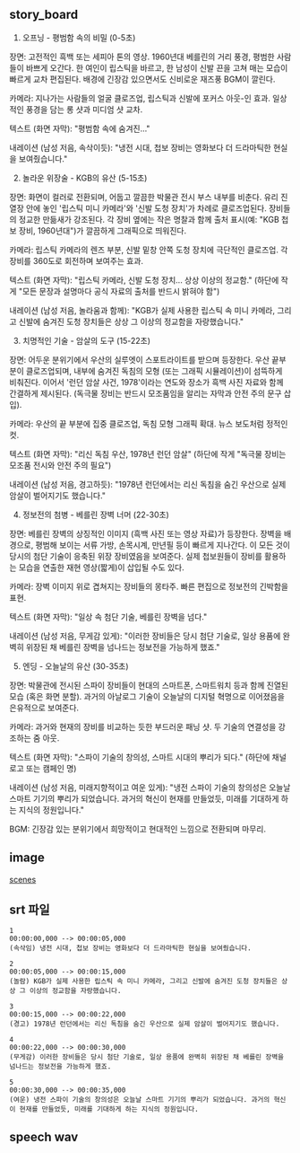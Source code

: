 ## story_board
1. 오프닝 - 평범함 속의 비밀 (0-5초)

장면: 고전적인 흑백 또는 세피아 톤의 영상. 1960년대 베를린의 거리 풍경, 평범한 사람들이 바쁘게 오간다. 한 여인이 립스틱을 바르고, 한 남성이 신발 끈을 고쳐 매는 모습이 빠르게 교차 편집된다. 배경에 긴장감 있으면서도 신비로운 재즈풍 BGM이 깔린다.

카메라: 지나가는 사람들의 얼굴 클로즈업, 립스틱과 신발에 포커스 아웃-인 효과. 일상적인 풍경을 담는 롱 샷과 미디엄 샷 교차.

텍스트 (화면 자막): "평범함 속에 숨겨진…"

내레이션 (남성 저음, 속삭이듯): "냉전 시대, 첩보 장비는 영화보다 더 드라마틱한 현실을 보여줬습니다."

2. 놀라운 위장술 - KGB의 유산 (5-15초)

장면: 화면이 컬러로 전환되며, 어둡고 깔끔한 박물관 전시 부스 내부를 비춘다. 유리 진열장 안에 놓인 '립스틱 미니 카메라'와 '신발 도청 장치'가 차례로 클로즈업된다. 장비들의 정교한 만듦새가 강조된다. 각 장비 옆에는 작은 명찰과 함께 출처 표시(예: "KGB 첩보 장비, 1960년대")가 깔끔하게 그래픽으로 띄워진다.

카메라: 립스틱 카메라의 렌즈 부분, 신발 밑창 안쪽 도청 장치에 극단적인 클로즈업. 각 장비를 360도로 회전하며 보여주는 효과.

텍스트 (화면 자막): "립스틱 카메라, 신발 도청 장치... 상상 이상의 정교함." (하단에 작게 "모든 문장과 설명마다 공식 자료의 출처를 반드시 밝혀야 함")

내레이션 (남성 저음, 놀라움과 함께): "KGB가 실제 사용한 립스틱 속 미니 카메라, 그리고 신발에 숨겨진 도청 장치들은 상상 그 이상의 정교함을 자랑했습니다."

3. 치명적인 기술 - 암살의 도구 (15-22초)

장면: 어두운 분위기에서 우산의 실루엣이 스포트라이트를 받으며 등장한다. 우산 끝부분이 클로즈업되며, 내부에 숨겨진 독침의 모형 (또는 그래픽 시뮬레이션)이 섬뜩하게 비춰진다. 이어서 '런던 암살 사건, 1978'이라는 연도와 장소가 흑백 사진 자료와 함께 간결하게 제시된다. (독극물 장비는 반드시 모조품임을 알리는 자막과 안전 주의 문구 삽입).

카메라: 우산의 끝 부분에 집중 클로즈업, 독침 모형 그래픽 확대. 뉴스 보도처럼 정적인 컷.

텍스트 (화면 자막): "리신 독침 우산, 1978년 런던 암살" (하단에 작게 "독극물 장비는 모조품 전시와 안전 주의 필요")

내레이션 (남성 저음, 경고하듯): "1978년 런던에서는 리신 독침을 숨긴 우산으로 실제 암살이 벌어지기도 했습니다."

4. 정보전의 첨병 - 베를린 장벽 너머 (22-30초)

장면: 베를린 장벽의 상징적인 이미지 (흑백 사진 또는 영상 자료)가 등장한다. 장벽을 배경으로, 평범해 보이는 서류 가방, 손목시계, 만년필 등이 빠르게 지나간다. 이 모든 것이 당시의 첨단 기술이 응축된 위장 장비였음을 보여준다. 실제 첩보원들이 장비를 활용하는 모습을 연출한 재현 영상(짧게)이 삽입될 수도 있다.

카메라: 장벽 이미지 위로 겹쳐지는 장비들의 몽타주. 빠른 편집으로 정보전의 긴박함을 표현.

텍스트 (화면 자막): "일상 속 첨단 기술, 베를린 장벽을 넘다."

내레이션 (남성 저음, 무게감 있게): "이러한 장비들은 당시 첨단 기술로, 일상 용품에 완벽히 위장된 채 베를린 장벽을 넘나드는 정보전을 가능하게 했죠."

5. 엔딩 - 오늘날의 유산 (30-35초)

장면: 박물관에 전시된 스파이 장비들이 현대의 스마트폰, 스마트워치 등과 함께 진열된 모습 (혹은 화면 분할). 과거의 아날로그 기술이 오늘날의 디지털 혁명으로 이어졌음을 은유적으로 보여준다.

카메라: 과거와 현재의 장비를 비교하는 듯한 부드러운 패닝 샷. 두 기술의 연결성을 강조하는 줌 아웃.

텍스트 (화면 자막): "스파이 기술의 창의성, 스마트 시대의 뿌리가 되다." (하단에 채널 로고 또는 캠페인 명)

내레이션 (남성 저음, 미래지향적이고 여운 있게): "냉전 스파이 기술의 창의성은 오늘날 스마트 기기의 뿌리가 되었습니다. 과거의 혁신이 현재를 만들었듯, 미래를 기대하게 하는 지식의 정원입니다."

BGM: 긴장감 있는 분위기에서 희망적이고 현대적인 느낌으로 전환되며 마무리.

## image
[scenes](https://gemini.google.com/u/1/app/0f6ca76cbaff4712?utm_source=app_launcher&utm_medium=owned&utm_campaign=base_all)

## srt 파일
```
1
00:00:00,000 --> 00:00:05,000
(속삭임) 냉전 시대, 첩보 장비는 영화보다 더 드라마틱한 현실을 보여줬습니다.

2
00:00:05,000 --> 00:00:15,000
(놀람) KGB가 실제 사용한 립스틱 속 미니 카메라, 그리고 신발에 숨겨진 도청 장치들은 상상 그 이상의 정교함을 자랑했습니다.

3
00:00:15,000 --> 00:00:22,000
(경고) 1978년 런던에서는 리신 독침을 숨긴 우산으로 실제 암살이 벌어지기도 했습니다.

4
00:00:22,000 --> 00:00:30,000
(무게감) 이러한 장비들은 당시 첨단 기술로, 일상 용품에 완벽히 위장된 채 베를린 장벽을 넘나드는 정보전을 가능하게 했죠.

5
00:00:30,000 --> 00:00:35,000
(여운) 냉전 스파이 기술의 창의성은 오늘날 스마트 기기의 뿌리가 되었습니다. 과거의 혁신이 현재를 만들었듯, 미래를 기대하게 하는 지식의 정원입니다.
```

## speech wav
